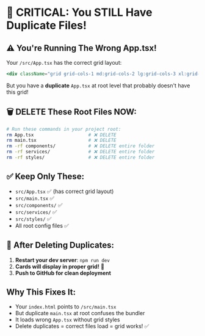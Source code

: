 # 🚨 CRITICAL: You STILL Have Duplicate Files!

## ⚠️ You're Running The Wrong App.tsx!

Your `/src/App.tsx` has the correct grid layout:
```jsx
<div className="grid grid-cols-1 md:grid-cols-2 lg:grid-cols-3 xl:grid-cols-4 gap-6">
```

But you have a **duplicate** `App.tsx` at root level that probably doesn't have this grid!

## 🗑️ DELETE These Root Files NOW:

```bash
# Run these commands in your project root:
rm App.tsx                    # ❌ DELETE
rm main.tsx                   # ❌ DELETE  
rm -rf components/            # ❌ DELETE entire folder
rm -rf services/              # ❌ DELETE entire folder
rm -rf styles/                # ❌ DELETE entire folder
```

## ✅ Keep Only These:
- `src/App.tsx` ✅ (has correct grid layout)
- `src/main.tsx` ✅
- `src/components/` ✅
- `src/services/` ✅
- `src/styles/` ✅
- All root config files ✅

## 🔧 After Deleting Duplicates:
1. **Restart your dev server**: `npm run dev`
2. **Cards will display in proper grid!** 🎉
3. **Push to GitHub for clean deployment**

## Why This Fixes It:
- Your `index.html` points to `/src/main.tsx` 
- But duplicate `main.tsx` at root confuses the bundler
- It loads wrong `App.tsx` without grid styles
- Delete duplicates = correct files load = grid works! ✅